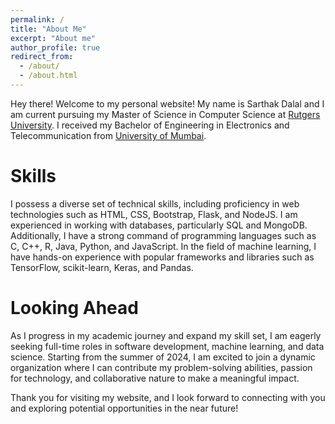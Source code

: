 ```yaml
---
permalink: /
title: "About Me"
excerpt: "About me"
author_profile: true
redirect_from: 
  - /about/
  - /about.html
---
```


Hey there! Welcome to my personal website! My name is Sarthak Dalal and I am current pursuing my Master of Science in Computer Science at [Rutgers University](https://www.rutgers.edu/). I received my Bachelor of Engineering in Electronics and Telecommunication from [University of Mumbai](https://mu.ac.in/).

Skills
========
I possess a diverse set of technical skills, including proficiency in web technologies such as HTML, CSS, Bootstrap, Flask, and NodeJS. I am experienced in working with databases, particularly SQL and MongoDB. Additionally, I have a strong command of programming languages such as C, C++, R, Java, Python, and JavaScript. In the field of machine learning, I have hands-on experience with popular frameworks and libraries such as TensorFlow, scikit-learn, Keras, and Pandas.

Looking Ahead
========
As I progress in my academic journey and expand my skill set, I am eagerly seeking full-time roles in software development, machine learning, and data science. Starting from the summer of 2024, I am excited to join a dynamic organization where I can contribute my problem-solving abilities, passion for technology, and collaborative nature to make a meaningful impact.

Thank you for visiting my website, and I look forward to connecting with you and exploring potential opportunities in the near future!
